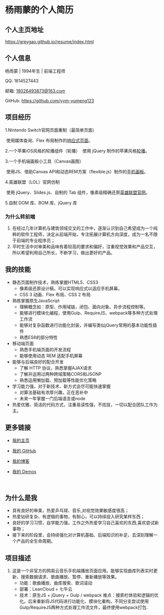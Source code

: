 # 杨雨蒙的个人简历
## 个人主页地址
https://greygao.github.io/resume/index.html

## 个人信息

杨雨蒙  |  1994年生  |  前端工程师 

QQ: 1614527443

邮箱: 18026493873@163.com

GitHub: https://github.com/yym-yumeng123

## 项目经历

1.Nintendo Switch官网页面重制（最简单页面）

​	使用媒体查询、Flex 布局制作的[响应式页面](https://greygao.github.io/SimpleDemos/Prc13-1.html)。

2.一个苹果iOS风格的轮播组件（轮播）
​	使用 jQuery 制作的苹果风格[轮播](https://greygao.github.io/hello-world/Prc26-2-AppleInc_Slider/Prc26-2.html)。

3.一个手机端画板小工具（Canvas画图）

​	使用JS、借助Canvas API和动态REM方案（flexible.js）制作的[手机画板](https://greygao.github.io/hello-world/Prc34-1-canvas/Prc34-1.html)。

4.英雄联盟（LOL）官网仿制

​	使用 jQuery、Slides.js、自制的 Tab 组件，像素级精确还原[英雄联盟官网](https://github.com/frankfang)。

5.自制 DOM 库、BOM 库、jQuery 库


### 为什么转前端

1. 在经过几年计算机与建筑领域交叉的工作中，逐渐认识到自己希望成为一个纯粹的软件工程师，决定从前端开始，专注拓展计算机方向深度，成为一名不限于前端的专业程序员；
2. 平时生活中对审美和品味有着较高的要求和偏好，注重视觉效果和产品交互，所以希望利用自己所长，不断学习，做出更好的产品。

## 我的技能

- 静态页面制作技术，熟练掌握HTML5、CSS3
  - 像素级还原设计稿，可以实现响应式以适应手机屏幕。
  - CSS 3 动画、Flex 布局、CSS 2 布局
- 熟练掌握原生JavaScript
  - 理解概念如：原型、作用域链，闭包、面向对象、异步流程控制等。
  - 能够进行模块化编程，使用Gulp、RequireJS、webpack等多种方式处理工作流
  - 能够对复杂函数进行功能化封装，并编写类似jQuery常用的基本功能性插件
  - 熟悉ES6的部分特性
- 移动端页面
  - 熟悉手机端页面的开发流程
  - 能够使用动态 REM 适配手机屏幕
- 能够与后端良好的配合开发
  - 了解 HTTP 协议，熟悉掌握AJAX请求
  - 了解并运用过两种跨域策略CORS和JSONP
  - 熟悉运用懒加载、预加载等性能优化策略
- 学习能力强，对于新技术、新方式会尽可能快速掌握
  - 对算法基础有浓厚兴趣，正在恶补中
  - 未来一年掌握一门后端语言或node
- 热爱优雅、简洁的代码方式，注重易读性强，不炫技，一切以配合团队工作为主。

## 更多链接

- [我的主页](#)

- [我的 GitHub](https://github.com/yym-yumeng123)

- [我的博客](https://github.com/issues)

- [我的 Demos](#)

  ​

## 为什么是我

- 具有良好的审美，热爱乒乓球、音乐,对视觉效果敏感度很高；
- 热爱钻研复杂、有逻辑的事物，有耐心，可以持续投入研究某样东西；
- 良好的学习习惯，自学能力强，工作之外热爱学习自己喜欢的东西,喜欢尝试新事物；
- 接下来的阶段里，会持续强化对计算机基础、后端知识的补足，去深刻理解一个产品的全生命周期。


## 项目描述

1. 这是一个非官方的网易云音乐手机端播放页面应用。能够实现曲库列表实时更新、搜索数据请求、歌曲播放、暂停、重新播放等效果。
   - 功能：歌曲播放、曲库搜索、歌词滚动
   - 部署：LeanCloud + 七牛云
   - 技术：原生JS + jQuery + Gulp /  webpack
     难点：搜索栏体验和逻辑的优化。后来重新将JS代码进行功能化、模块化重构，不同分支尝试使用Gulp/RequireJS两种方式处理工作流文件，最终使用webpack打包.
